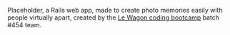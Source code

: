 Placeholder, a Rails web app, made to create photo memories easily with people virtually apart, created by the [Le Wagon coding bootcamp](https://www.lewagon.com) batch #454 team.
